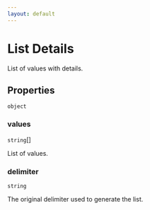 ```yaml
---
layout: default
---
```


# List Details

List of values with details.
## Properties

`object`


###  values
`string`[] 

List of values.


###  delimiter
`string` 

The original delimiter used to generate the list.



